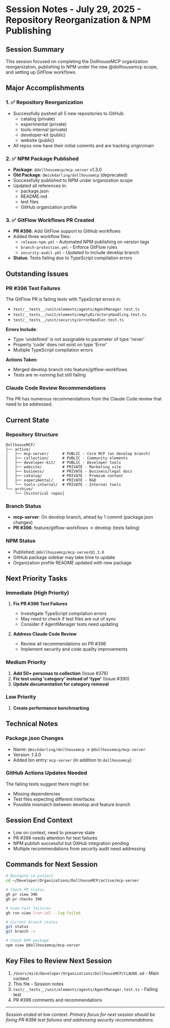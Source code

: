 # Session Notes - July 29, 2025 - Repository Reorganization & NPM Publishing

## Session Summary
This session focused on completing the DollhouseMCP organization reorganization, publishing to NPM under the new @dollhousemcp scope, and setting up GitFlow workflows.

## Major Accomplishments

### 1. ✅ Repository Reorganization
- Successfully pushed all 5 new repositories to GitHub:
  - catalog (private)
  - experimental (private)
  - tools-internal (private)
  - developer-kit (public)
  - website (public)
- All repos now have their initial commits and are tracking origin/main

### 2. ✅ NPM Package Published
- **Package**: `@dollhousemcp/mcp-server` v1.3.0
- **Old Package**: `@mickdarling/dollhousemcp` (deprecated)
- Successfully published to NPM under organization scope
- Updated all references in:
  - package.json
  - README.md
  - test files
  - GitHub organization profile

### 3. ✅ GitFlow Workflows PR Created
- **PR #396**: Add GitFlow support to GitHub workflows
- Added three workflow files:
  - `release-npm.yml` - Automated NPM publishing on version tags
  - `branch-protection.yml` - Enforce GitFlow rules
  - `security-audit.yml` - Updated to include develop branch
- **Status**: Tests failing due to TypeScript compilation errors

## Outstanding Issues

### PR #396 Test Failures
The GitFlow PR is failing tests with TypeScript errors in:
- `test/__tests__/unit/elements/agents/AgentManager.test.ts`
- `test/__tests__/unit/elements/emptyDirectoryHandling.test.ts`
- `test/__tests__/unit/security/errorHandler.test.ts`

**Errors Include**:
- Type 'undefined' is not assignable to parameter of type 'never'
- Property 'code' does not exist on type 'Error'
- Multiple TypeScript compilation errors

**Actions Taken**:
- Merged develop branch into feature/gitflow-workflows
- Tests are re-running but still failing

### Claude Code Review Recommendations
The PR has numerous recommendations from the Claude Code review that need to be addressed.

## Current State

### Repository Structure
```
DollhouseMCP/
├── active/
│   ├── mcp-server/      # PUBLIC - Core MCP (on develop branch)
│   ├── collection/      # PUBLIC - Community elements
│   ├── developer-kit/   # PUBLIC - Developer tools
│   ├── website/         # PRIVATE - Marketing site
│   ├── business/        # PRIVATE - Business/legal docs
│   ├── catalog/         # PRIVATE - Premium content
│   ├── experimental/    # PRIVATE - R&D
│   └── tools-internal/  # PRIVATE - Internal tools
└── archive/
    └── [historical repos]
```

### Branch Status
- **mcp-server**: On develop branch, ahead by 1 commit (package.json changes)
- **PR #396**: feature/gitflow-workflows → develop (tests failing)

### NPM Status
- Published: `@dollhousemcp/mcp-server@1.3.0`
- GitHub package sidebar may take time to update
- Organization profile README updated with new package

## Next Priority Tasks

### Immediate (High Priority)
1. **Fix PR #396 Test Failures**
   - Investigate TypeScript compilation errors
   - May need to check if test files are out of sync
   - Consider if AgentManager tests need updating

2. **Address Claude Code Review**
   - Review all recommendations on PR #396
   - Implement security and code quality improvements

### Medium Priority
1. **Add 50+ personas to collection** (Issue #376)
2. **Fix test using 'category' instead of 'type'** (Issue #390)
3. **Update documentation for category removal**

### Low Priority
1. **Create performance benchmarking**

## Technical Notes

### Package.json Changes
- Name: `@mickdarling/dollhousemcp` → `@dollhousemcp/mcp-server`
- Version: 1.3.0
- Added bin entry: `mcp-server` (in addition to `dollhousemcp`)

### GitHub Actions Updates Needed
The failing tests suggest there might be:
- Missing dependencies
- Test files expecting different interfaces
- Possible mismatch between develop and feature branch

## Session End Context
- Low on context, need to preserve state
- PR #396 needs attention for test failures
- NPM publish successful but GitHub integration pending
- Multiple recommendations from security audit need addressing

## Commands for Next Session

```bash
# Navigate to project
cd ~/Developer/Organizations/DollhouseMCP/active/mcp-server

# Check PR status
gh pr view 396
gh pr checks 396

# View test failures
gh run view [run-id] --log-failed

# Current branch status
git status
git branch -v

# Check NPM package
npm view @dollhousemcp/mcp-server
```

## Key Files to Review Next Session
1. `/Users/mick/Developer/Organizations/DollhouseMCP/CLAUDE.md` - Main context
2. This file - Session notes
3. `test/__tests__/unit/elements/agents/AgentManager.test.ts` - Failing test
4. PR #396 comments and recommendations

---
*Session ended at low context. Primary focus for next session should be fixing PR #396 test failures and addressing security recommendations.*